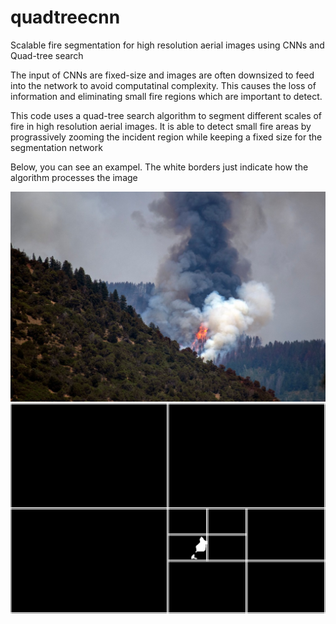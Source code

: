 # quadtreecnn
Scalable fire segmentation for high resolution aerial images using CNNs and Quad-tree search

The input of CNNs are fixed-size and images are often downsized to feed into the network to avoid computatinal complexity. This causes the loss of information and eliminating small fire regions which are important to detect.

This code uses a quad-tree search algorithm to segment different scales of fire in high resolution aerial images. It is able to detect small fire areas by prograssively zooming the incident region while keeping a fixed size for the segmentation network

Below, you can see an exampel. The white borders just indicate how the algorithm processes the image

![Sample image](https://github.com/mnl12/quadtreecnn/blob/main/Sample_images/6.jpg?raw=true)
![Predicted mask](https://github.com/mnl12/quadtreecnn/blob/main/Results/quadtree/quad_pred_mask6.png?raw=true)

